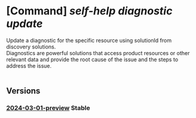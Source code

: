 # [Command] _self-help diagnostic update_

Update a diagnostic for the specific resource using solutionId from discovery solutions. <br/>Diagnostics are powerful solutions that access product resources or other relevant data and provide the root cause of the issue and the steps to address the issue.<br/><br/>

## Versions

### [2024-03-01-preview](/Resources/mgmt-plane/L3tzY29wZX0vcHJvdmlkZXJzL21pY3Jvc29mdC5oZWxwL2RpYWdub3N0aWNzL3t9/2024-03-01-preview.xml) **Stable**

<!-- mgmt-plane /{scope}/providers/microsoft.help/diagnostics/{} 2024-03-01-preview -->
